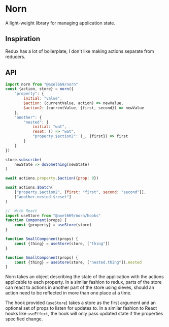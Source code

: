 # Norn

A light-weight library for managing application state.

## Inspiration
Redux has a lot of boilerplate, I don't like making actions separate from reducers.

## API

```js
import norn from "@axel669/norn"
const {action, store} = norn({
    "property": {
        initial: "value",
        $action: (currentValue, action) => newValue,
        $action2: (currentValue, {first, second}) => newValue
    },
    "another": {
        "nested": {
            initial: "wat",
            reset: () => "wat",
            "property.$action2": (_, {first}) => first
        }
    }
})

store.subscribe(
    newState => doSomething(newState)
)

await actions.property.$action({prop: 0})

await actions.$batch(
    ["property.$action2", {first: "first", second: "second"}],
    ["another.nested.$reset"]
)

//  With React
import useStore from "@axel669/norn/hooks"
function Component(props) {
    const {property} = useStore(store)
}

function SmallComponent(props) {
    const {thing} = useStore(store, ["thing"])
}

function SmallComponent(props) {
    const {thing} = useStore(store, ["nested.thing"]).nested
}
```

Norn takes an object describing the state of the application with the actions
applicable to each property. In a similar fashion to redux, parts of the store
can react to actions in another part of the store using sieves, should an action
need to be reflected in more than one place at a time.

The hook provided (`useStore`) takes a store as the first argument and an
optional set of props to listen for updates to. In a similar fashion to React
hooks like `useEffect`, the hook will only pass updated state if the properties
specified change.
